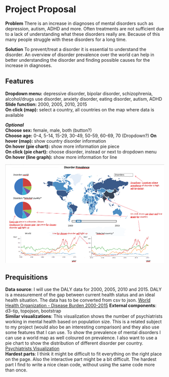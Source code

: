 # Project Proposal

**Problem** There is an increase in diagnoses of mental disorders such as depression, autism, 
ADHD and more. Often treatments are not sufficient due to a lack of understanding what these 
disorders really are. Because of this many people struggle with these disorders for a long time.  

**Solution** To prevent/treat a disorder it is essential to understand the disorder. An
overview of disorder prevalence over the world can help in better understanding the disorder
and finding possible causes for the increase in diagnoses.

## Features 
**Dropdown menu:** depressive disorder, bipolar disorder, schizophrenia, alcohol/drugs
use disorder, anxiety disorder, eating disorder, autism, ADHD  
**Slide function:** 2000, 2005, 2010, 2015  
**On click (map):** select a country, all countries on the map where data is available

***Optional***   
**Choose sex:** female, male, both (button?)  
**Choose age:** 0-4, 5-14, 15-29, 30-49, 50-59, 60-69, 70 (Dropdown?)
**On hover (map):** show country disorder information  
**On hover (pie chart):** show more information pie piece  
**On click (pie chart):** choose disorder, instead or next to dropdown menu  
**On hover (line graph):** show more information for line 

![image](/projectProposal.png)

## Prequisitions
**Data source**: I will use the DALY data for 2000, 2005, 2010 and 2015. DALY is a measurement of
the gap between current health status and an ideal health situation. The data has to be converted 
from csv to json. [World Health Organization - Disease Burden 2000-2015](http://www.who.int/healthinfo/global_burden_disease/estimates/en/index2.html)
**External components**: d3-tip, topojson, bootstrap  
**Similar visualizations**: This visualization shows the number of psychiatrists
working in mental health based on population size. This is a related subject to my project (would
also be an interesting comparison) and they also use some features that I can use.
To show the prevalence of mental disorders I can use a world map as well coloured
on prevalence. I also want to use a pie chart to show the distribution of different
disorder per country. [Psychiatrists Visualization](http://gamapserver.who.int/gho/interactive_charts/mental_health/psychiatrists_nurses/atlas.html)  
**Hardest parts**: I think it might be difficult to fit everything on the right place on the page.
Also the interactive part might be a bit difficult. The hardest part I find to write a nice
clean code, without using the same code more than once. 
